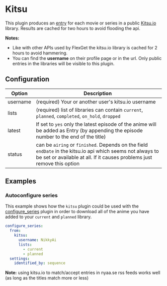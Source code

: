 # Kitsu

This plugin produces an [entry](/Entry) for each movie or series in a public [Kitsu.io](http://www.kitsu.io) library. Results are cached for two hours to avoid flooding the api.

**Notes:** 

 * Like with other APIs used by FlexGet the kitsu.io library is cached for 2 hours to avoid hammering.
 * You can find the **username** on their profile page or in the url. Only public entries in the libraries will be visible to this plugin.

## Configuration

| Option | Description |
| --- | --- |
| username | (required) Your or another user's kitsu.io username |
| lists | (required) list of libraries can contain `current`, `planned`, `completed`, `on_hold`, `dropped` |
| latest | If set to `yes` only the latest episode of the anime will be added as Entry (by appending the episode number to the end of the title) |
| status | can be `airing` or `finished`. Depends on the field `endDate` in the kitsu.io api which seems not always to be set or available at all. If it causes problems just remove this option |

## Examples

### Autoconfigure series

This example shows how the `kitsu` plugin could be used with the [configure_series](/Plugins/configure_series) plugin in order to download all of the anime you have added to your `current` and `planned` library.

```yaml
configure_series:
  from:
    kitsu:
      username: NikkyAi
      lists:
        - current
        - planned
  settings:
    identified_by: sequence
```

**Note:** using kitsu.io to match/accept entries in nyaa.se rss feeds works well (as long as the titles match more or less)